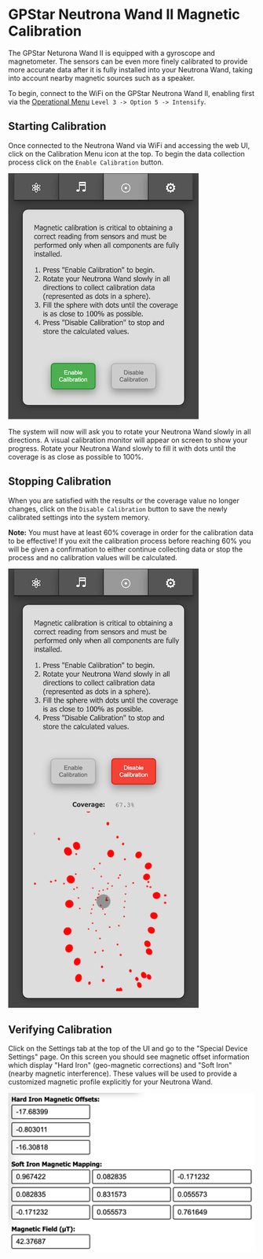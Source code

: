 <h1><span class="logo-icon"></span> GPStar Neutrona Wand II  Magnetic Calibration</h1>

The GPStar Neturona Wand II is equipped with a gyroscope and magnetometer. The sensors can be even more finely calibrated to provide more accurate data after it is fully installed into your Neutrona Wand, taking into account nearby magnetic sources such as a speaker.

To begin, connect to the WiFi on the GPStar Neutrona Wand II, enabling first via the [Operational Menu](OPERATION_MENUS.md) `Level 3 -> Option 5 -> Intensify`.

## Starting Calibration

Once connected to the Neutrona Wand via WiFi and accessing the web UI, click on the Calibration Menu icon at the top. To begin the data collection process click on the `Enable Calibration` button.

![Calibration Disabled](images/CalibrationDisabled.png)

The system will now will ask you to rotate your Neutrona Wand slowly in all directions. A visual calibration monitor will appear on screen to show your progress. Rotate your Neutrona Wand slowly to fill it with dots until the coverage is as close as possible to 100%.

## Stopping Calibration

When you are satisfied with the results or the coverage value no longer changes, click on the `Disable Calibration` button to save the newly calibrated settings into the system memory.

**Note:** You must have at least 60% coverage in order for the calibration data to be effective! If you exit the calibration process before reaching 60% you will be given a confirmation to either continue collecting data or stop the process and no calibration values will be calculated.

![Calibration Enabled](images/CalibrationEnabled.png)

## Verifying Calibration

Click on the Settings tab at the top of the UI and go to the "Special Device Settings" page. On this screen you should see magnetic offset information which display "Hard Iron" (geo-magnetic corrections) and "Soft Iron" (nearby magnetic interference). These values will be used to provide a customized magnetic profile explicitly for your Neutrona Wand.

![Calibration Values](images/Calibrations.png)